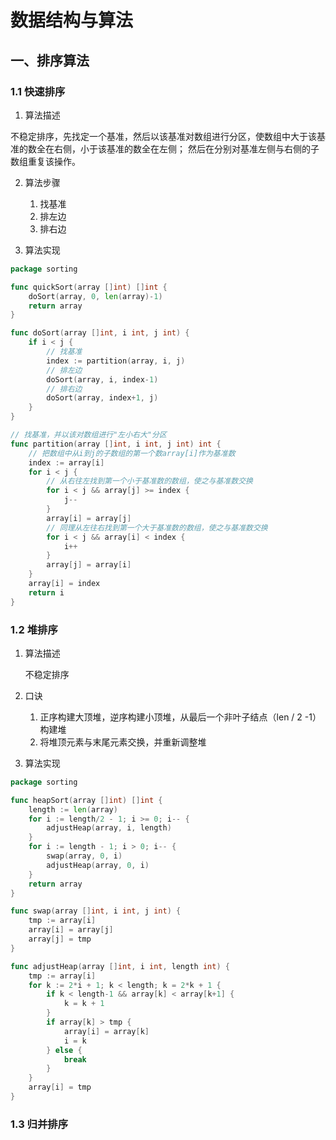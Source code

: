 # 数据结构与算法

## 一、排序算法

### 1.1 快速排序

1. 算法描述

不稳定排序，先找定一个基准，然后以该基准对数组进行分区，使数组中大于该基准的数全在右侧，小于该基准的数全在左侧；
然后在分别对基准左侧与右侧的子数组重复该操作。

2. 算法步骤

    1.  找基准
    2.  排左边
    3.  排右边

3. 算法实现

```go
package sorting

func quickSort(array []int) []int {
	doSort(array, 0, len(array)-1)
	return array
}

func doSort(array []int, i int, j int) {
	if i < j {
		// 找基准
		index := partition(array, i, j)
        // 排左边
		doSort(array, i, index-1)
        // 排右边
		doSort(array, index+1, j)
	}
}

// 找基准，并以该对数组进行"左小右大"分区
func partition(array []int, i int, j int) int {
    // 把数组中从i到j的子数组的第一个数array[i]作为基准数
	index := array[i]
	for i < j {
        // 从右往左找到第一个小于基准数的数组，使之与基准数交换
		for i < j && array[j] >= index {
			j--
		}
		array[i] = array[j]
        // 同理从左往右找到第一个大于基准数的数组，使之与基准数交换
		for i < j && array[i] < index {
			i++
		}
		array[j] = array[i]
	}
	array[i] = index
	return i
}
```

### 1.2 堆排序

1.  算法描述

    不稳定排序

2.  口诀

    1.  正序构建大顶堆，逆序构建小顶堆，从最后一个非叶子结点（len / 2 -1）构建堆
    2.  将堆顶元素与末尾元素交换，并重新调整堆

3.  算法实现

```go
package sorting

func heapSort(array []int) []int {
	length := len(array)
	for i := length/2 - 1; i >= 0; i-- {
		adjustHeap(array, i, length)
	}
	for i := length - 1; i > 0; i-- {
		swap(array, 0, i)
		adjustHeap(array, 0, i)
	}
	return array
}

func swap(array []int, i int, j int) {
	tmp := array[i]
	array[i] = array[j]
	array[j] = tmp
}

func adjustHeap(array []int, i int, length int) {
	tmp := array[i]
	for k := 2*i + 1; k < length; k = 2*k + 1 {
		if k < length-1 && array[k] < array[k+1] {
			k = k + 1
		}
		if array[k] > tmp {
			array[i] = array[k]
			i = k
		} else {
			break
		}
	}
	array[i] = tmp
}
```

### 1.3 归并排序

